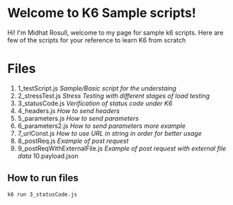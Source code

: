 # Welcome to K6 Sample scripts!

Hi! I'm Midhat Rosull, welcome to my page for sample k6 scripts. Here are few of the scripts for your reference to learn K6 from scratch

# Files

 1. 1_testScript.js *Sample/Basic script for the understaing*
 2. 2_stressTest.js *Stress Testing with different stages of load testing*
 3. 3_statusCode.js *Verification of status code under K6*
 4. 4_headers.js *How to send headers*
 5. 5_parameters.js *How to send parameters*
 6. 6_parameters2.js *How to send parameters more example*
 7. 7_urlConst.js *How to use URL in string in order for better usage*
 8. 8_postReq.js *Example of post request*
 9. 9_postReqWithExternalFile.js *Example of post request with external file data*
 10.payload.json 

## How to run files

    k6 run 3_statusCode.js
